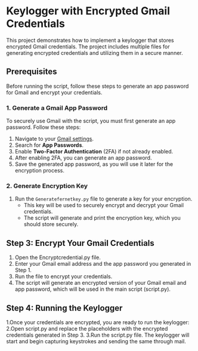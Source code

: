 # Keylogger with Encrypted Gmail Credentials

This project demonstrates how to implement a keylogger that stores encrypted Gmail credentials. The project includes multiple files for generating encrypted credentials and utilizing them in a secure manner.

## Prerequisites

Before running the script, follow these steps to generate an app password for Gmail and encrypt your credentials.

### 1. Generate a Gmail App Password
To securely use Gmail with the script, you must first generate an app password. Follow these steps:
1. Navigate to your [Gmail settings](https://mail.google.com/mail/u/0/#settings/accounts).
2. Search for **App Passwords**.
3. Enable **Two-Factor Authentication** (2FA) if not already enabled.
4. After enabling 2FA, you can generate an app password.
5. Save the generated app password, as you will use it later for the encryption process.

### 2. Generate Encryption Key

1. Run the `Generatefernetkey.py` file to generate a key for your encryption.
   - This key will be used to securely encrypt and decrypt your Gmail credentials.
   - The script will generate and print the encryption key, which you should store securely.

## Step 3: Encrypt Your Gmail Credentials
1. Open the Encryptcredential.py file.
2. Enter your Gmail email address and the app password you generated in Step 1.
3. Run the file to encrypt your credentials. 
4. The script will generate an encrypted version of your Gmail email and app password, which will be used in the main script (script.py).

## Step 4: Running the Keylogger
1.Once your credentials are encrypted, you are ready to run the keylogger:
2.Open script.py and replace the placeholders with the encrypted credentials generated in Step 3.
3.Run the script.py file. The keylogger will start and begin capturing keystrokes and sending the same through mail.


